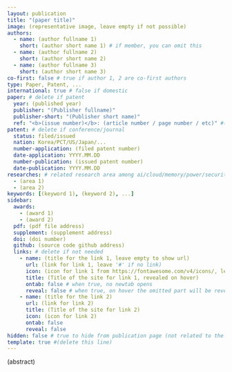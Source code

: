 ```yaml
---
layout: publication
title: "(paper title)"
image: (representative image, leave empty if not possible)
authors:
  - name: (author fullname 1)
    short: (author short name 1) # if member, you can omit this
  - name: (author fullname 2)
    short: (author short name 2)
  - name: (author fullname 3)
    short: (author short name 3)
co-first: false # true if author 1, 2 are co-first authors
type: Paper, Patent, ...
international: true # false if domestic
paper: # delete if patent
  year: (published year)
  publisher: "(Publisher fullname)"
  publisher-short: "(Publisher short name)"
  ref: "<b>(issue number)</b>: (article number / page number / etc)" #(leave empty if not possible)
patent: # delete if conference/journal
  status: filed/issued
  nation: Korea/PCT/US/Japan/...
  number-application: (filed patent number)
  date-application: YYYY.MM.DD
  number-publication: (issued patent number)
  date-publication: YYYY.MM.DD
researches: # related research area among ai/cloud/memory/power/security
  - (area 1)
  - (area 2)
keywords: [(keyword 1), (keyword 2), ...]
sidebar:
  awards:
    - (award 1)
    - (award 2)
  pdf: (pdf file address)
  supplement: (supplement address)
  doi: (doi number)
  github: (source code github address)
  links: # delete if not needed
    - name: (title for the link 1, leave empty to show url)
      url: (link for link 1, leave '#' if no link)
      icon: (icon for link 1 from https://fontawesome.com/v4/icons/, leave empty if default)
      title: (Title of the site for link 1, revealed on hover)
      ontab: false # when true, no newtab opens
      reveal: false # when true, on hover the omitted part will be revealed
    - name: (title for the link 2)
      url: (link for link 2)
      title: (Title of the site for link 2)
      icon: (icon for link 2)
      ontab: false 
      reveal: false
hidden: false # true to hide from publication page (not related to the lab, etc.)
template: true #(delete this line)
---
```


(abstract)